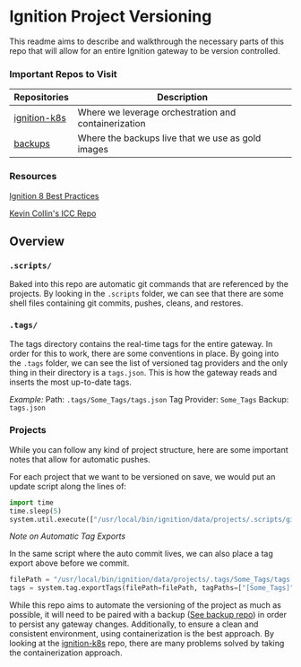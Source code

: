 # Ignition Project Versioning

This readme aims to describe and walkthrough the necessary parts of this repo that will allow for an entire Ignition gateway to be version controlled.

### Important Repos to Visit

| Repositories | Description |
| --- | --- |
| [ignition-k8s](https://github.com/nburnet1/ignition-k8s) | Where we leverage orchestration and containerization |
| [backups](https://github.com/nburnet1/backups) | Where the backups live that we use as gold images |

### Resources

[Ignition 8 Best Practices](https://inductiveautomation.com/resources/article/ignition-8-deployment-best-practices)

[Kevin Collin's ICC Repo](https://github.com/thirdgen88/icc2023-ignition-k8s)

## Overview

### `.scripts/`
Baked into this repo are automatic git commands that are referenced by the projects. By looking in the `.scripts` folder, we can see that there are some shell files containing git commits, pushes, cleans, and restores.

### `.tags/`
The tags directory contains the real-time tags for the entire gateway. In order for this to work, there are some conventions in place. By going into the `.tags` folder, we can see the list of versioned tag providers and the only thing in their directory is a `tags.json`. This is how the gateway reads and inserts the most up-to-date tags.

*Example:*
Path: `.tags/Some_Tags/tags.json`
Tag Provider: `Some_Tags`
Backup: `tags.json`

### Projects
While you can follow any kind of project structure, here are some important notes that allow for automatic pushes.

For each project that we want to be versioned on save, we would put an update script along the lines of:

```python
import time
time.sleep(5)
system.util.execute(["/usr/local/bin/ignition/data/projects/.scripts/git-auto-commit.sh"])
```

*Note on Automatic Tag Exports*

In the same script where the auto commit lives, we can also place a tag export above before we commit.

```python
filePath = "/usr/local/bin/ignition/data/projects/.tags/Some_Tags/tags.json"
tags = system.tag.exportTags(filePath=filePath, tagPaths=["[Some_Tags]"], recursive=True)
```

While this repo aims to automate the versioning of the project as much as possible, it will need to be paired with a backup ([See backup repo](https://github.com/nburnet1/backups)) in order to persist any gateway changes. Additionally, to ensure a clean and consistent environment, using containerization is the best approach. By looking at the [ignition-k8s](https://github.com/nburnet1/ignition-k8s) repo, there are many problems solved by taking the containerization approach.
